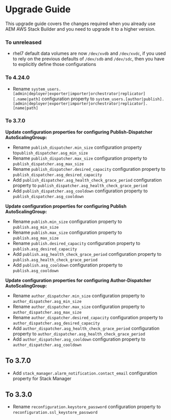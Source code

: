 # Upgrade Guide

This upgrade guide covers the changes required when you already use AEM AWS Stack Builder and you need to upgrade it to a higher version.

### To unreleased

* rhel7 default data volumes are now `/dev/xvdb` and `/dev/xvdc`, if you used to rely on the previous defaults of `/dev/sdb` and `/dev/sdc`, then you have to explicitly define those configurations

### To 4.24.0
- Rename `system_users.[admin|deployer|exporter|importer|orchestrator|replicator][.name|path]` configuration property to `system_users.[author|publish].[admin|deployer|exporter|importer|orchestrator|replicator].[name|path]`

### To 3.7.0

**Update configuration properties for configuring Publish-Dispatcher AutoScalingGroup:**

- Rename `publish_dispatcher.min_size` configuration property to`publish_dispatcher.asg_min_size`
- Rename `publish_dispatcher.max_size` configuration property to `publish_dispatcher.asg_max_size`
- Rename `publish_dispatcher.desired_capacity` configuration property to `publish_dispatcher.asg_desired_capacity`
- Add `publish_dispatcher.asg_health_check_grace_period` configuration property to `publish_dispatcher.asg_health_check_grace_period`
- Add `publish_dispatcher.asg_cooldown` configuration property to `publish_dispatcher.asg_cooldown`

**Update configuration properties for configuring Publish AutoScalingGroup:**

- Rename `publish.min_size` configuration property to `publish.asg_min_size`
- Rename `publish.max_size` configuration property to `publish.asg_max_size`
- Rename `publish.desired_capacity` configuration property to `publish.asg_desired_capacity`
- Add `publish.asg_health_check_grace_period` configuration property to `publish.asg_health_check_grace_period`
- Add `publish.asg_cooldown` configuration property to `publish.asg_cooldown`

**Update configuration properties for configuring Author-Dispatcher AutoScalingGroup:**

- Rename `author_dispatcher.min_size` configuration property to `author_dispatcher.asg_min_size`
- Rename `author_dispatcher.max_size` configuration property to `author_dispatcher.asg_max_size`
- Rename `author_dispatcher.desired_capacity` configuration property to `author_dispatcher.asg_desired_capacity`
- Add `author_dispatcher.asg_health_check_grace_period` configuration property to `author_dispatcher.asg_health_check_grace_period`
- Add `author_dispatcher.asg_cooldown` configuration property to `author_dispatcher.asg_cooldown`

## To 3.7.0

- Add `stack_manager.alarm_notification.contact_email` configuration property for Stack Manager

## To 3.3.0

- Rename `reconfiguration.keystore_password` configuration property to `reconfiguration.ssl_keystore_password`
